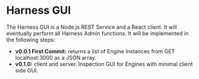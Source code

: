 # Harness GUI

The Harness GUI is a Node.js REST Service and a React client. It will eventually perform all Harness Admin functions. It will be implemented in the following steps:

 * **v0.0.1 First Commit:** returns a list of Engine Instances from GET localhost:3000 as a JSON array.
 * **v0.1.0:** client and server. Inspection GUI for Engines with minimal client side GUI.

 